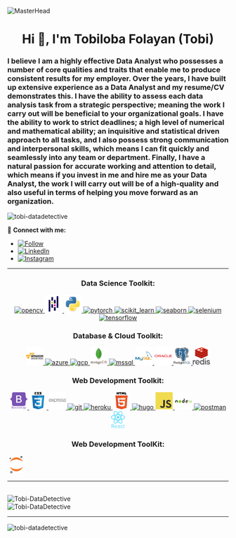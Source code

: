 <!-- https://rahuldkjain.github.io/gh-profile-readme-generator/

google 

open image in new tab: copy the link 
https://cdn-images-1.medium.com/max/918/1*U3WRRwLx3zeDkHmIVGLJdw.gif -->


![MasterHead](https://media-exp1.licdn.com/dms/image/C4D16AQE6g6JpgEGulQ/profile-displaybackgroundimage-shrink_350_1400/0/1656084672229?e=1662595200&v=beta&t=E1jWDYXmPAlwOlLAGjxYldRdWnGiIp9D_OdyTPCcSY8)
<h1 align="center">Hi 👋, I'm Tobiloba Folayan (Tobi)</h1>
<h3 align="left">I believe I am a highly effective Data Analyst who possesses a number of core qualities and traits that enable me to produce consistent results for my employer. Over the years, I have built up extensive experience as a Data Analyst and my resume/CV demonstrates
    this. I have the ability to assess each data analysis task from a strategic perspective; meaning the work I carry out will be beneficial to your organizational goals. I have the ability to work to strict deadlines; a high level of numerical and mathematical
    ability; an inquisitive and statistical driven approach to all tasks, and I also possess strong communication and interpersonal skills, which means I can fit quickly and seamlessly into any team or department. Finally, I have a natural passion for
    accurate working and attention to detail, which means if you invest in me and hire me as your Data Analyst, the work I will carry out will be of a high-quality and also useful in terms of helping you move forward as an organization.</h3>
<img align="right" alt "Data Science" width="400" src="https://cdn-images-1.medium.com/max/918/1*U3WRRwLx3zeDkHmIVGLJdw.gif">

<p align="left"> <img src="https://komarev.com/ghpvc/?username=tobi-datadetective&label=Profile%20views&color=0e75b6&style=flat" alt="tobi-datadetective" /> </p>

🔵 **Connect with me:** 
* [![Follow](https://img.shields.io/twitter/follow/FolayanTobi?style=social)](https://twitter.com/FolayanTobi?t=OioRiCSB1JVO50mb_Az1Ng&s=09) 
* [![LinkedIn](https://img.shields.io/badge/LinkedIn-0077B5?style=for-the-badge&style=social&logo=linkedin&logoColor=white)](https://www.linkedin.com/in/tobiloba-folayan/)
* [![Instagram](https://img.shields.io/badge/Instagram-E4405F?style=for-the-badge&style=social&logo=instagram&logoColor=white)](https://www.instagram.com/4lion_2b/)


<hr>

<h3 align="center">Data Science Toolkit:</h3>
<p align="center">
    <a href="https://opencv.org/" target="_blank" rel="noreferrer"> <img src="https://www.vectorlogo.zone/logos/opencv/opencv-icon.svg" alt="opencv" width="40" height="40" /> </a>
    <a href="https://pandas.pydata.org/" target="_blank" rel="noreferrer"> <img src="https://raw.githubusercontent.com/devicons/devicon/2ae2a900d2f041da66e950e4d48052658d850630/icons/pandas/pandas-original.svg" alt="pandas" width="40" height="40" /> </a>
    <a href="https://www.python.org" target="_blank" rel="noreferrer"> <img src="https://raw.githubusercontent.com/devicons/devicon/master/icons/python/python-original.svg" alt="python" width="40" height="40" /> </a>
    <a href="https://pytorch.org/" target="_blank" rel="noreferrer"> <img src="https://www.vectorlogo.zone/logos/pytorch/pytorch-icon.svg" alt="pytorch" width="40" height="40" /> </a>
    <a href="https://scikit-learn.org/" target="_blank" rel="noreferrer"> <img src="https://upload.wikimedia.org/wikipedia/commons/0/05/Scikit_learn_logo_small.svg" alt="scikit_learn" width="40" height="40" /> </a>
    <a href="https://seaborn.pydata.org/" target="_blank" rel="noreferrer"> <img src="https://seaborn.pydata.org/_images/logo-mark-lightbg.svg" alt="seaborn" width="40" height="40" /> </a>
    <a href="https://www.selenium.dev" target="_blank" rel="noreferrer"> <img src="https://raw.githubusercontent.com/detain/svg-logos/780f25886640cef088af994181646db2f6b1a3f8/svg/selenium-logo.svg" alt="selenium" width="40" height="40" /> </a>
    <a href="https://www.tensorflow.org" target="_blank" rel="noreferrer"> <img src="https://www.vectorlogo.zone/logos/tensorflow/tensorflow-icon.svg" alt="tensorflow" width="40" height="40" /> </a>
</p>


<h3 align="center">Database & Cloud Toolkit:</h3>
<p align="center">
    <a href="https://aws.amazon.com" target="_blank" rel="noreferrer"> <img src="https://raw.githubusercontent.com/devicons/devicon/master/icons/amazonwebservices/amazonwebservices-original-wordmark.svg" alt="aws" width="40" height="40" /> </a>
    <a href="https://azure.microsoft.com/en-in/" target="_blank" rel="noreferrer">
        <img src="https://www.vectorlogo.zone/logos/microsoft_azure/microsoft_azure-icon.svg" alt="azure" width="40" height="40" /> </a>
    <a href="https://cloud.google.com" target="_blank" rel="noreferrer"> <img src="https://www.vectorlogo.zone/logos/google_cloud/google_cloud-icon.svg" alt="gcp" width="40" height="40" /> </a>
    <a href="https://www.mongodb.com/" target="_blank" rel="noreferrer"> <img src="https://raw.githubusercontent.com/devicons/devicon/master/icons/mongodb/mongodb-original-wordmark.svg" alt="mongodb" width="40" height="40" /> </a>
    <a href="https://www.microsoft.com/en-us/sql-server" target="_blank" rel="noreferrer"> <img src="https://www.svgrepo.com/show/303229/microsoft-sql-server-logo.svg" alt="mssql" width="40" height="40" /> </a>
    <a href="https://www.mysql.com/" target="_blank" rel="noreferrer"> <img src="https://raw.githubusercontent.com/devicons/devicon/master/icons/mysql/mysql-original-wordmark.svg" alt="mysql" width="40" height="40" /> </a>
    <a href="https://www.oracle.com/" target="_blank" rel="noreferrer"> <img src="https://raw.githubusercontent.com/devicons/devicon/master/icons/oracle/oracle-original.svg" alt="oracle" width="40" height="40" /> </a>
    <a href="https://www.postgresql.org" target="_blank" rel="noreferrer"> <img src="https://raw.githubusercontent.com/devicons/devicon/master/icons/postgresql/postgresql-original-wordmark.svg" alt="postgresql" width="40" height="40" /> </a>
    <a href="https://redis.io" target="_blank" rel="noreferrer"> <img src="https://raw.githubusercontent.com/devicons/devicon/master/icons/redis/redis-original-wordmark.svg" alt="redis" width="40" height="40" /> </a>
</p>

<h3 align="center">Web Development Toolkit:</h3>
<p align="center">
    <a href="https://getbootstrap.com" target="_blank" rel="noreferrer"> <img src="https://raw.githubusercontent.com/devicons/devicon/master/icons/bootstrap/bootstrap-plain-wordmark.svg" alt="bootstrap" width="40" height="40" /> </a>
    <a href="https://www.w3schools.com/css/" target="_blank" rel="noreferrer"> <img src="https://raw.githubusercontent.com/devicons/devicon/master/icons/css3/css3-original-wordmark.svg" alt="css3" width="40" height="40" /> </a>
    <a href="https://expressjs.com" target="_blank" rel="noreferrer"> <img src="https://raw.githubusercontent.com/devicons/devicon/master/icons/express/express-original-wordmark.svg" alt="express" width="40" height="40" /> </a>
    <a href="https://git-scm.com/" target="_blank" rel="noreferrer"> <img src="https://www.vectorlogo.zone/logos/git-scm/git-scm-icon.svg" alt="git" width="40" height="40" /> </a>
    <a href="https://heroku.com" target="_blank" rel="noreferrer"> <img src="https://www.vectorlogo.zone/logos/heroku/heroku-icon.svg" alt="heroku" width="40" height="40" /> </a>
    <a href="https://www.w3.org/html/" target="_blank" rel="noreferrer"> <img src="https://raw.githubusercontent.com/devicons/devicon/master/icons/html5/html5-original-wordmark.svg" alt="html5" width="40" height="40" /> </a>
    <a href="https://gohugo.io/" target="_blank" rel="noreferrer"> <img src="https://api.iconify.design/logos-hugo.svg" alt="hugo" width="40" height="40" /> </a>
    <a href="https://developer.mozilla.org/en-US/docs/Web/JavaScript" target="_blank" rel="noreferrer"> <img src="https://raw.githubusercontent.com/devicons/devicon/master/icons/javascript/javascript-original.svg" alt="javascript" width="40" height="40" /> </a>
    <a href="https://nodejs.org" target="_blank" rel="noreferrer"> <img src="https://raw.githubusercontent.com/devicons/devicon/master/icons/nodejs/nodejs-original-wordmark.svg" alt="nodejs" width="40" height="40" /> </a>
    <a href="https://postman.com" target="_blank" rel="noreferrer"> <img src="https://www.vectorlogo.zone/logos/getpostman/getpostman-icon.svg" alt="postman" width="40" height="40" /> </a>
    <a href="https://reactjs.org/" target="_blank" rel="noreferrer"> <img src="https://raw.githubusercontent.com/devicons/devicon/master/icons/react/react-original-wordmark.svg" alt="react" width="40" height="40" /> </a>
</p>


<h3 align="center">Web Development ToolKit:</h3>
<div>
    <img src="https://github.com/devicons/devicon/blob/master/icons/jupyter/jupyter-original.svg" alt="jupyter notebook" width="40" height="40">
</div>

<hr>
<br>

<div>
    <img align="left" src="https://github-readme-stats.vercel.app/api?username=Tobi-DataDetective&count_private=true&show_icons=true&theme=vision-friendly-dark" width="400px" alt="Tobi-DataDetective"> &nbsp;&nbsp; &nbsp;&nbsp;
    <img align="center" src="https://github-readme-stats.vercel.app/api/top-langs/?username=Tobi-DataDetective&layout=compact&theme=vision-friendly-dark" width="350px" alt="Tobi-DataDetective">
    <hr>
    <p><img align="center" src="https://github-readme-streak-stats.herokuapp.com/?user=tobi-datadetective&theme=vision-friendly-dark" alt="tobi-datadetective" /></p>

</div>
